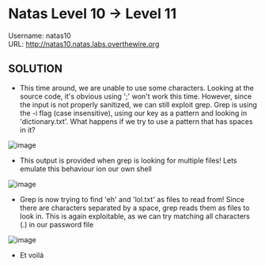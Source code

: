# Natas Level 10 → Level 11

Username: natas10 <br>
URL:      http://natas10.natas.labs.overthewire.org

## SOLUTION

- This time around, we are unable to use some characters. Looking at the source code, it's obvious using ';' won't work this time. However, since the input is not properly sanitized,  we can still exploit grep.
Grep is using the -i flag (case insensitive), using our key as a pattern and looking in 'dictionary.txt'. What happens if we try to use a pattern that has spaces in it?

 ![image](https://user-images.githubusercontent.com/44790709/206700020-16734b12-d555-416d-949a-86e61598ed43.png)
 
- This output is provided when grep is looking for multiple files! Lets emulate this behaviour ion our own shell 

 ![image](https://user-images.githubusercontent.com/44790709/206700243-c3d65c73-95e1-4b62-b204-e42d819e3457.png)

- Grep is now trying to find 'eh' and 'lol.txt' as files to read from! Since there are characters separated by a space, grep reads them as files to look in. This is again exploitable, as we can try matching all characters (.) in our password file

 ![image](https://user-images.githubusercontent.com/44790709/206700449-2d81e7cc-2cdc-4c78-a75a-b2e516a08cb7.png)

- Et voilá
